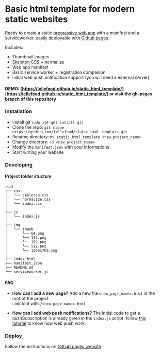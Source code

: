 # Basic html template for modern static websites

Ready to create a static [progressive web app](https://developers.google.com/web/progressive-web-apps/) with a manifest and a serviceworker, easily deployable with [Github pages](https://pages.github.com/).

Includes:

* Thumbnail images
* [Skeleton CSS](http://getskeleton.com/) + normalize
* Web app manifest
* Basic service worker + registration companion
* Initial web push notification support (you will need a external server)

#### DEMO: [https://lellefood.github.io/static_html_template/](https://lellefood.github.io/static_html_template/) or visit the gh-pages branch of this repository

### Installation

* Install git `sudo apt-get install git`
* Clone the repo: `git clone https://github.com/lellefood/static_html_template.git`
* Rename directory: `mv static_html_template <new_project_name>`
* Change directory: `cd <new_project_name>`
* Modify the `manifest.json` with your informations
* Start writing your website

### Developing

#### Project folder stucture

```
root
├── css
│   └── skeleton.css
│   └── normalize.css
│   └── index.css
│
├── js
│   └── index.js
│
├── img
│   └── thumb
│       └── 64.png
│       └── 144.png
│       └── 192.png
│       └── 512.png
│       └── 1366x768.png
│
├── index.html
├── manifest.json
├── README.md
└── serviceworker.js
```

#### FAQ

* **How can I add a new page?** Add a new file `<new_page_name>.html` in the root of the project.  
Link to it with `/<new_page_name>.html`

* **How can I add web push notifications?** The initial code to get a pushSubscription is already given in the `index.js` script, follow [this tutorial](https://web-push-book.gauntface.com/) to know how web push work.

### Deploy

Follow the instructions on [Github pages website](https://pages.github.com/)
